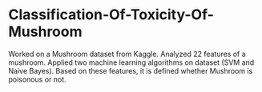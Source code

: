 # Classification-Of-Toxicity-Of-Mushroom
Worked on a Mushroom dataset from Kaggle. Analyzed 22 features of a mushroom. Applied two machine learning algorithms on dataset 
(SVM and Naive Bayes). Based on these features, it is defined whether Mushroom is poisonous or not.   
